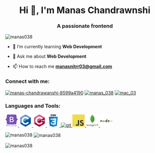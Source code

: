 
<h1 align="center">Hi 👋, I'm Manas Chandrawnshi</h1>
<h3 align="center">A passionate frontend</h3>

<p align="left"> <img src="https://komarev.com/ghpvc/?username=manas038&label=Profile%20views&color=0e75b6&style=flat" alt="manas038" /> </p>

- 🌱 I’m currently learning **Web Development**

- 💬 Ask me about **Web Development**

- 📫 How to reach me **manasnitrr03@gmail.com**

<h3 align="left">Connect with me:</h3>
<p align="left">
<a href="https://linkedin.com/in/manas-chandrawanshi-8599a4190" target="blank"><img align="center" src="https://raw.githubusercontent.com/rahuldkjain/github-profile-readme-generator/master/src/images/icons/Social/linked-in-alt.svg" alt="manas-chandrawanshi-8599a4190" height="30" width="40" /></a>
<a href="https://www.hackerrank.com/manas_038" target="blank"><img align="center" src="https://raw.githubusercontent.com/rahuldkjain/github-profile-readme-generator/master/src/images/icons/Social/hackerrank.svg" alt="manas_038" height="30" width="40" /></a>
<a href="https://www.leetcode.com/mac_03" target="blank"><img align="center" src="https://raw.githubusercontent.com/rahuldkjain/github-profile-readme-generator/master/src/images/icons/Social/leet-code.svg" alt="mac_03" height="30" width="40" /></a>
</p>

<h3 align="left">Languages and Tools:</h3>
<p align="left"> <a href="https://getbootstrap.com" target="_blank" rel="noreferrer"> <img src="https://raw.githubusercontent.com/devicons/devicon/master/icons/bootstrap/bootstrap-plain-wordmark.svg" alt="bootstrap" width="40" height="40"/> </a> <a href="https://www.cprogramming.com/" target="_blank" rel="noreferrer"> <img src="https://raw.githubusercontent.com/devicons/devicon/master/icons/c/c-original.svg" alt="c" width="40" height="40"/> </a> <a href="https://www.w3schools.com/cpp/" target="_blank" rel="noreferrer"> <img src="https://raw.githubusercontent.com/devicons/devicon/master/icons/cplusplus/cplusplus-original.svg" alt="cplusplus" width="40" height="40"/> </a> <a href="https://www.w3schools.com/css/" target="_blank" rel="noreferrer"> <img src="https://raw.githubusercontent.com/devicons/devicon/master/icons/css3/css3-original-wordmark.svg" alt="css3" width="40" height="40"/> </a> <a href="https://git-scm.com/" target="_blank" rel="noreferrer"> <img src="https://www.vectorlogo.zone/logos/git-scm/git-scm-icon.svg" alt="git" width="40" height="40"/> </a> <a href="https://developer.mozilla.org/en-US/docs/Web/JavaScript" target="_blank" rel="noreferrer"> <img src="https://raw.githubusercontent.com/devicons/devicon/master/icons/javascript/javascript-original.svg" alt="javascript" width="40" height="40"/> </a> <a href="https://www.mongodb.com/" target="_blank" rel="noreferrer"> <img src="https://raw.githubusercontent.com/devicons/devicon/master/icons/mongodb/mongodb-original-wordmark.svg" alt="mongodb" width="40" height="40"/> </a> <a href="https://nodejs.org" target="_blank" rel="noreferrer"> <img src="https://raw.githubusercontent.com/devicons/devicon/master/icons/nodejs/nodejs-original-wordmark.svg" alt="nodejs" width="40" height="40"/> </a> </p>

<p><img align="left" src="https://github-readme-stats.vercel.app/api/top-langs?username=manas038&show_icons=true&locale=en&layout=compact" alt="manas038" /></p>

<p>&nbsp;<img align="center" src="https://github-readme-stats.vercel.app/api?username=manas038&show_icons=true&locale=en" alt="manas038" /></p>

<p><img align="center" src="https://github-readme-streak-stats.herokuapp.com/?user=manas038&" alt="manas038" /></p>
